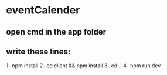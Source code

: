 # eventCalender

## open cmd in the app folder
## write these lines:
  1- npm install
  2- cd client && npm install
  3- cd ..
  4- npm run dev
